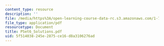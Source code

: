 ```yaml
---
content_type: resource
description: ''
file: /media/https%3A/open-learning-course-data-rc.s3.amazonaws.com/1-725j-chemicals-in-the-environment-fate-and-transport-fall-2004/5f514038245e2875ce16d8a3106276ad_PSet6_Solutions.pdf
file_type: application/pdf
resourcetype: Document
title: PSet6_Solutions.pdf
uid: 5f514038-245e-2875-ce16-d8a3106276ad
---
```

